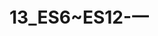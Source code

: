 # 13_ES6~ES12-一

<script setup>
import pdf from '../components/pdf.vue'
</script>

<pdf path="13_ES6~ES12-一" />
